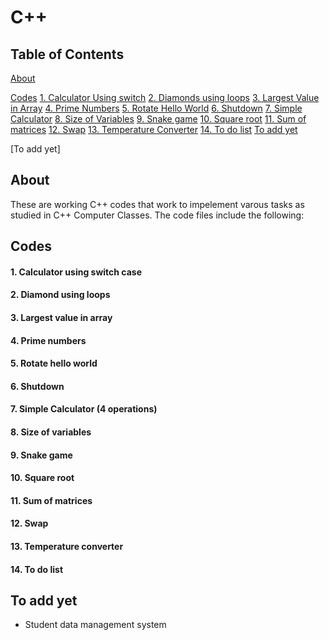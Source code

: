 # C++

## Table of Contents
[About](#about)

[Codes](#codes)
        [1. Calculator Using switch](#calculator-using-switch-case)
        [2. Diamonds using loops](#diamond-using-loops)
        [3. Largest Value in Array](#largest-value-in-array)
        [4. Prime Numbers](#4-prime-numbers)
        [5. Rotate Hello World](#rotate-hello-world)
        [6. Shutdown](#shutdown)
        [7. Simple Calculator](#simple-calculator-4-operations)
        [8. Size of Variables](#size-of-variables)
        [9. Snake game](#snake-game)
        [10. Square root](#square-root)
        [11. Sum of matrices](#sum-of-matrices)
        [12. Swap](#swap)
        [13. Temperature Converter](#temperature-converter)
        [14. To do list](#to-do-list-list)
        [To add yet](#to-add-yet)

[To add yet]

## About
These are working C++ codes that work to impelement varous tasks as studied in  C++ Computer Classes. 
The code files include the following:

## Codes
#### 1. Calculator using  switch case
#### 2. Diamond using loops
#### 3. Largest value in array
#### 4. Prime numbers
#### 5. Rotate hello world
#### 6. Shutdown
#### 7. Simple Calculator (4 operations)
#### 8. Size of variables
#### 9. Snake game
#### 10. Square root
#### 11. Sum of  matrices
#### 12. Swap
#### 13. Temperature converter
#### 14. To do list 


## To add yet
* Student data management system
